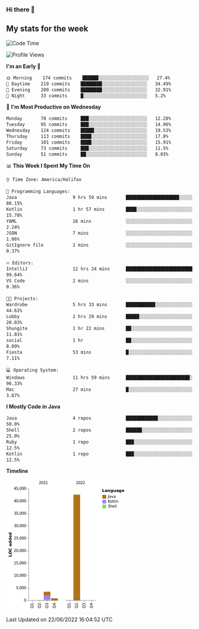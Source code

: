 ### Hi there 👋

## My stats for the week
<!--START_SECTION:waka-->
![Code Time](http://img.shields.io/badge/Code%20Time-288%20hrs%2042%20mins-blue)

![Profile Views](http://img.shields.io/badge/Profile%20Views-0-blue)

**I'm an Early 🐤** 

```text
🌞 Morning    174 commits    ██████░░░░░░░░░░░░░░░░░░░   27.4% 
🌆 Daytime    219 commits    ████████░░░░░░░░░░░░░░░░░   34.49% 
🌃 Evening    209 commits    ████████░░░░░░░░░░░░░░░░░   32.91% 
🌙 Night      33 commits     █░░░░░░░░░░░░░░░░░░░░░░░░   5.2%

```
📅 **I'm Most Productive on Wednesday** 

```text
Monday       78 commits     ███░░░░░░░░░░░░░░░░░░░░░░   12.28% 
Tuesday      95 commits     ███░░░░░░░░░░░░░░░░░░░░░░   14.96% 
Wednesday    124 commits    █████░░░░░░░░░░░░░░░░░░░░   19.53% 
Thursday     113 commits    ████░░░░░░░░░░░░░░░░░░░░░   17.8% 
Friday       101 commits    ████░░░░░░░░░░░░░░░░░░░░░   15.91% 
Saturday     73 commits     ███░░░░░░░░░░░░░░░░░░░░░░   11.5% 
Sunday       51 commits     ██░░░░░░░░░░░░░░░░░░░░░░░   8.03%

```


📊 **This Week I Spent My Time On** 

```text
⌚︎ Time Zone: America/Halifax

💬 Programming Languages: 
Java                     9 hrs 59 mins       ████████████████████░░░░░   80.15% 
Kotlin                   1 hr 57 mins        ████░░░░░░░░░░░░░░░░░░░░░   15.78% 
YAML                     16 mins             ░░░░░░░░░░░░░░░░░░░░░░░░░   2.24% 
JSON                     7 mins              ░░░░░░░░░░░░░░░░░░░░░░░░░   1.06% 
GitIgnore file           2 mins              ░░░░░░░░░░░░░░░░░░░░░░░░░   0.37%

🔥 Editors: 
IntelliJ                 12 hrs 24 mins      █████████████████████████   99.64% 
VS Code                  2 mins              ░░░░░░░░░░░░░░░░░░░░░░░░░   0.36%

🐱‍💻 Projects: 
Wardrobe                 5 hrs 33 mins       ███████████░░░░░░░░░░░░░░   44.61% 
Lobby                    2 hrs 29 mins       █████░░░░░░░░░░░░░░░░░░░░   20.03% 
Shungite                 1 hr 22 mins        ██░░░░░░░░░░░░░░░░░░░░░░░   11.01% 
social                   1 hr                ██░░░░░░░░░░░░░░░░░░░░░░░   8.09% 
Fiesta                   53 mins             █░░░░░░░░░░░░░░░░░░░░░░░░   7.11%

💻 Operating System: 
Windows                  11 hrs 59 mins      ████████████████████████░   96.33% 
Mac                      27 mins             █░░░░░░░░░░░░░░░░░░░░░░░░   3.67%

```

**I Mostly Code in Java** 

```text
Java                     4 repos             ████████████░░░░░░░░░░░░░   50.0% 
Shell                    2 repos             ██████░░░░░░░░░░░░░░░░░░░   25.0% 
Ruby                     1 repo              ███░░░░░░░░░░░░░░░░░░░░░░   12.5% 
Kotlin                   1 repo              ███░░░░░░░░░░░░░░░░░░░░░░   12.5%

```


**Timeline**

![Chart not found](https://raw.githubusercontent.com/lyndseyy/lyndseyy/main/charts/bar_graph.png) 


 Last Updated on 22/06/2022 16:04:52 UTC
<!--END_SECTION:waka-->